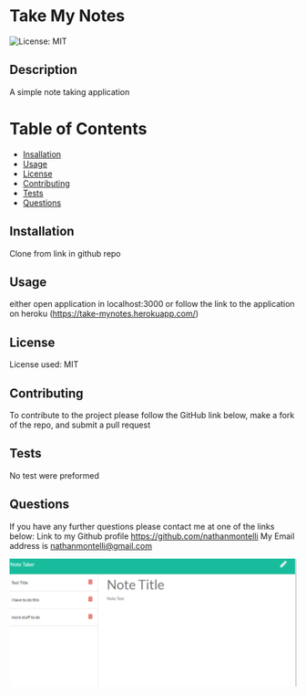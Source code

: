 # Take My Notes
  ![License: MIT](https://img.shields.io/badge/License-MIT-yellow.svg)

## Description
A simple note taking application 

# Table of Contents
- [Insallation](#installation)
- [Usage](#usage)
- [License](#license)
- [Contributing](#contributing)
- [Tests](#tests)
- [Questions](#questions)

## Installation 
Clone from link in github repo

## Usage
either open application in localhost:3000 or follow the link to the application on heroku (https://take-mynotes.herokuapp.com/)

## License
License used: MIT

## Contributing
To contribute to the project please follow the GitHub link below, make a fork of the repo, and submit a pull request

## Tests
No test were preformed

## Questions
If you have any further questions please contact me at one of the links below:
Link to my Github profile https://github.com/nathanmontelli
My Email address is nathanmontelli@gmail.com

<img src="takemynotes.png" alt="notetaker app"/>
